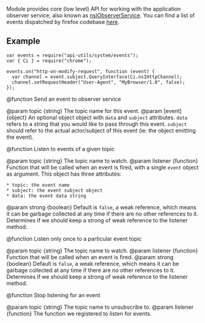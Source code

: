 <!-- This Source Code Form is subject to the terms of the Mozilla Public
   - License, v. 2.0. If a copy of the MPL was not distributed with this
   - file, You can obtain one at http://mozilla.org/MPL/2.0/. -->

Module provides core (low level) API for working with the application
observer service, also known as
[nsIObserverService](https://developer.mozilla.org/en-US/docs/XPCOM_Interface_Reference/nsIObserverService).
You can find a list of events dispatched by firefox codebase
[here](https://developer.mozilla.org/en-US/docs/Observer_Notifications).

## Example

    var events = require("api-utils/system/events");
    var { Ci } = require("chrome");

    events.on("http-on-modify-request", function (event) {
      var channel = event.subject.QueryInterface(Ci.nsIHttpChannel);
      channel.setRequestHeader("User-Agent", "MyBrowser/1.0", false);
    });

<api name="emit">
@function
  Send an event to observer service

@param topic {string}
  The topic name for this event.
@param [event] {object}
  An optional object object with `data` and `subject` attributes.
  `data` refers to a string that you would like to pass through this event.
  `subject` should refer to the actual actor/subject of this event (ie: the object emitting the event).
</api>

<api name="on">
@function
  Listen to events of a given topic

@param topic {string}
  The topic name to watch.
@param listener {function}
  Function that will be called when an event is fired, with a single `event`
  object as argument. This object has three attributes:
  
    * topic: the event name
    * subject: the event subject object
    * data: the event data string

@param strong {boolean}
  Default is `false`, a weak reference, which means it can be garbage collected at any time if
  there are no other references to it.  Determines if we should keep a strong of weak reference
  to the listener method.
</api>

<api name="once">
@function
  Listen only once to a particular event topic

@param topic {string}
  The topic name to watch.
@param listener {function}
  Function that will be called when an event is fired.
@param strong {boolean}
  Default is `false`, a weak reference, which means it can be garbage collected at any time if
  there are no other references to it.  Determines if we should keep a strong of weak reference
  to the listener method.
</api>

<api name="off">
@function
  Stop listening for an event

@param topic {string}
  The topic name to unsubscribe to.
@param listener {function}
  The function we registered to listen for events.
</api>
